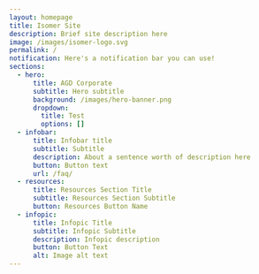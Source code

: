 ```yaml
---
layout: homepage
title: Isomer Site
description: Brief site description here
image: /images/isomer-logo.svg
permalink: /
notification: Here's a notification bar you can use!
sections:
  - hero:
      title: AGD Corporate
      subtitle: Hero subtitle
      background: /images/hero-banner.png
      dropdown:
        title: Test
        options: []
  - infobar:
      title: Infobar title
      subtitle: Subtitle
      description: About a sentence worth of description here
      button: Button text
      url: /faq/
  - resources:
      title: Resources Section Title
      subtitle: Resources Section Subtitle
      button: Resources Button Name
  - infopic:
      title: Infopic Title
      subtitle: Infopic Subtitle
      description: Infopic description
      button: Button Text
      alt: Image alt text
---
```

